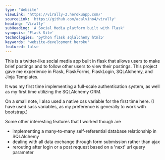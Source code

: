 ```yaml
---
type: 'Website'
viewLink: 'https://virally-2.herokuapp.com/'
sourceLink: 'https://github.com/acalvino4/virally'
heading: 'Virally'
subHeading: 'A Social Media platform built with Flask'
synopsis: 'Flask Site'
technologies: 'python flask sqlalchemy html5'
keywords: 'website-development heroku'
featured: false
---
```

This is a twitter-like social media app built in flask that allows users to make brief postings and to follow other users to view their postings. This project gave me experience in Flask, FlaskForms, FlaskLogin, SQLAlchemy, and Jinja Templates.

It was my first time implementing a full-scale authentication system, as well as my first time utilizing the SQLAlchemy ORM.

On a small note, I also used a native css variable for the first time here. (I have used sass variables, as my preference is generally to work with bootstrap.)

Some other interesting features that I worked though are
* implementing a many-to-many self-referential database relationship in SQLAlchemy
* dealing with all data exchange through form submission rather than ajax
* rerouting after login or a post request based on a 'next' url query parameter
